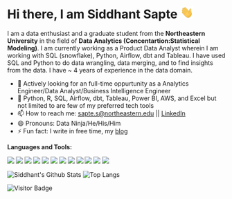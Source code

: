 <h1>Hi there, I am Siddhant Sapte <img  src="https://raw.githubusercontent.com/ABSphreak/ABSphreak/master/gifs/Hi.gif" width="30px"></h1>

<!--
**siddsapte12/siddsapte12** is a ✨ _special_ ✨ repository because its `README.md` (this file) appears on your GitHub profile.

Here are some ideas to get you started:

- 🔭 I’m currently working on ...
- 🌱 I’m currently learning ...
- 👯 I’m looking to collaborate on ...
- 🤔 I’m looking for help with ...
- 💬 Ask me about ...
- 📫 How to reach me: ...
- 😄 Pronouns: ...
- ⚡ Fun fact: ...
-->

I am a data enthusiast and a graduate student from the **Northeastern University** in the field of **Data Analytics (Concentartion:Statistical Modeling)**. I am currently working as a Product Data Analyst wherein I am working with SQL (snowflake), Python, Airflow, dbt and Tableau. I have used SQL and Python to do data wrangling, data merging, and to find insights from the data. I have ~ 4 years of experience in the data domain.

- 🔭 Actively looking for an full-time oppurtunity as a Analytics Engineer/Data Analyst/Business Intelligence Engineer
- 🌱 Python, R, SQL, Airflow, dbt, Tableau, Power BI, AWS, and Excel but not limited to are few of my preferred tech tools
- 📫 How to reach me: sapte.s@northeastern.edu || [LinkedIn](https://www.linkedin.com/in/siddhant-sapte/)
- 😄 Pronouns: Data Ninja/He/His/Him
- ⚡ Fun fact: I write in free time, my [blog](https://theissac.wordpress.com/)

**Languages and Tools:** 

![](https://img.shields.io/badge/Code-Python-informational?style=flat&logo=python&logoColor=white&color=2bbc8a)
![](https://img.shields.io/badge/Code-R-informational?style=flat&logo=R&logoColor=white&color=2bbc8a)
![](https://img.shields.io/badge/Tools-MySQL-informational?style=flat&logo=MySQL&logoColor=white&color=2bbc8a)
![](https://img.shields.io/badge/Shell-Bash-informational?style=flat&logo=gnu-bash&logoColor=white&color=2bbc8a)
![](https://img.shields.io/badge/OS-Linux-informational?style=flat&logo=linux&logoColor=white&color=2bbc8a)
![](https://img.shields.io/badge/Code-HTML-informational?style=flat&logo=HTML5&logoColor=white&color=2bbc8a)
![](https://img.shields.io/badge/Tools-Docker-informational?style=flat&logo=docker&logoColor=white&color=2bbc8a)
![](https://img.shields.io/badge/Cloud-AWS-informational?style=flat&logo=Amazon-AWS&logoColor=white&color=2bbc8a)
![](https://img.shields.io/badge/Code-PySpark-informational?style=flat&logo=Apache-spark&logoColor=white&color=2bbc8a)
![](https://img.shields.io/badge/Tools-Tableau-informational?style=flat&logo=Tableau&logoColor=white&color=2bbc8a)
![](https://img.shields.io/badge/Tools-Google_Analytics-informational?style=flat&logo=Google-Analytics&logoColor=white&color=2bbc8a)
![](https://img.shields.io/badge/Tools-Flask-informational?style=flat&logo=Flask&logoColor=white&color=2bbc8a)

![Siddhant's Github Stats](https://github-readme-stats.vercel.app/api?username=siddsapte12&count_private=true&show_icons=true&include_all_commits=true)
![Top Langs](https://github-readme-stats.vercel.app/api/top-langs/?username=siddsapte12&hide=TeX&layout=compact)

![Visitor Badge](https://visitor-badge.laobi.icu/badge?page_id=siddsapte12.siddsapte12)





